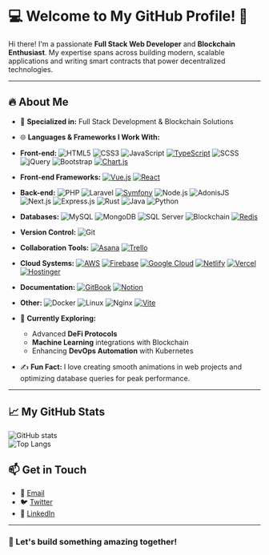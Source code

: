 # 💻 Welcome to My GitHub Profile! 🚀

Hi there! I'm a passionate **Full Stack Web Developer** and **Blockchain Enthusiast**. My expertise spans across building modern, scalable applications and writing smart contracts that power decentralized technologies.

---

## 🔥 About Me

- 🎯 **Specialized in:** Full Stack Development & Blockchain Solutions  
- 🌐 **Languages & Frameworks I Work With:**

- **Front-end:**
  ![HTML5](https://img.shields.io/badge/HTML5-E34F26?logo=html5&logoColor=white)
  ![CSS3](https://img.shields.io/badge/CSS3-1572B6?logo=css3&logoColor=white)
  ![JavaScript](https://img.shields.io/badge/JavaScript-F7DF1E?logo=javascript&logoColor=black)
  [![TypeScript](https://img.shields.io/badge/TypeScript-3178C6?logo=typescript&logoColor=fff)](#)
  ![SCSS](https://img.shields.io/badge/SCSS-CC6699?logo=sass&logoColor=white)
  ![jQuery](https://img.shields.io/badge/jQuery-0769AD?logo=jquery&logoColor=white)
  ![Bootstrap](https://img.shields.io/badge/Bootstrap-7952B3?logo=bootstrap&logoColor=white)
  [![Chart.js](https://img.shields.io/badge/Chart.js-FF6384?logo=chartdotjs&logoColor=fff)](#)

- **Front-end Frameworks:**
  [![Vue.js](https://img.shields.io/badge/Vue.js-4FC08D?logo=vuedotjs&logoColor=fff)](#)
  [![React](https://img.shields.io/badge/React-%2320232a.svg?logo=react&logoColor=%2361DAFB)](#)

- **Back-end:**
  ![PHP](https://img.shields.io/badge/PHP-777BB4?logo=php&logoColor=white)
  ![Laravel](https://img.shields.io/badge/Laravel-FF2D20?logo=laravel&logoColor=white)
  [![Symfony](https://img.shields.io/badge/Symfony-black?logo=symfony)](#)
  ![Node.js](https://img.shields.io/badge/Node.js-339933?logo=nodedotjs&logoColor=white)
  ![AdonisJS](https://img.shields.io/badge/adonisjs-%23220052.svg?logo=adonisjs&logoColor=white)
  ![Next.js](https://img.shields.io/badge/Next.js-000000?logo=nextdotjs&logoColor=white)
  ![Express.js](https://img.shields.io/badge/Express.js-404D59?)
  ![Rust](https://img.shields.io/badge/Rust-000000?logo=rust&logoColor=white)
  ![Java](https://img.shields.io/badge/Java-007396?logo=java&logoColor=white)
  ![Python](https://img.shields.io/badge/Python-3776AB?logo=python&logoColor=white)

- **Databases:**
  ![MySQL](https://img.shields.io/badge/MySQL-4479A1?logo=mysql&logoColor=white)
  ![MongoDB](https://img.shields.io/badge/MongoDB-4EA94B?logo=mongodb&logoColor=white)
  ![SQL Server](https://img.shields.io/badge/SQL%20Server-CC2927?logo=microsoftsqlserver&logoColor=white)
  ![Blockchain](https://img.shields.io/badge/Blockchain-121D33?)
  [![Redis](https://img.shields.io/badge/Redis-%23DD0031.svg?logo=redis&logoColor=white)](#)

- **Version Control:**
  ![Git](https://img.shields.io/badge/Git-F05032?logo=git&logoColor=white)


- **Collaboration Tools:**
  [![Asana](https://img.shields.io/badge/Asana-F06A6A?logo=asana&logoColor=fff)](#)
  [![Trello](https://img.shields.io/badge/Trello-0052CC?logo=trello&logoColor=fff)](#)

- **Cloud Systems:**
  [![AWS](https://img.shields.io/badge/AWS-%23FF9900.svg?logo=amazon-web-services&logoColor=white)](#)
  [![Firebase](https://img.shields.io/badge/Firebase-039BE5?logo=Firebase&logoColor=white)](#)
  [![Google Cloud](https://img.shields.io/badge/Google%20Cloud-%234285F4.svg?logo=google-cloud&logoColor=white)](#)
  [![Netlify](https://img.shields.io/badge/Netlify-%23000000.svg?logo=netlify&logoColor=#00C7B7)](#)
  [![Vercel](https://img.shields.io/badge/Vercel-%23000000.svg?logo=vercel&logoColor=white)](#)
  [![Hostinger](https://img.shields.io/badge/Hostinger-673DE6?logo=hostinger&logoColor=fff)](#)

- **Documentation:**
  [![GitBook](https://img.shields.io/badge/GitBook-3884FF?logo=gitbook&logoColor=fff)](#)
  [![Notion](https://img.shields.io/badge/Notion-000?logo=notion&logoColor=fff)](#)

- **Other:**
  ![Docker](https://img.shields.io/badge/Docker-2496ED?logo=docker&logoColor=white)
  ![Linux](https://img.shields.io/badge/Linux-FCC624?logo=linux&logoColor=black)
  ![Nginx](https://img.shields.io/badge/Nginx-269539?logo=nginx&logoColor=white)
  [![Vite](https://img.shields.io/badge/Vite-646CFF?logo=vite&logoColor=fff)](#)

- 🌱 **Currently Exploring:**
  - Advanced **DeFi Protocols**
  - **Machine Learning** integrations with Blockchain
  - Enhancing **DevOps Automation** with Kubernetes

- ✍️ **Fun Fact:** I love creating smooth animations in web projects and optimizing database queries for peak performance.

---

## 📈 My GitHub Stats

![GitHub stats](https://github-readme-stats.vercel.app/api?username=VisanAlex&show_icons=true&theme=tokyonight)  
![Top Langs](https://github-readme-stats.vercel.app/api/top-langs/?username=VisanAlex&layout=compact&theme=tokyonight)

## 📫 Get in Touch

- 📧 [Email](mailto:alexvisan691@gmail.com)  
- 🐦 [Twitter](https://twitter.com/qkly34)  
- 💼 [LinkedIn](https://www.linkedin.com/in/alexandru-visan-1a3b45203/)

---

### 🔗 Let's build something amazing together!
